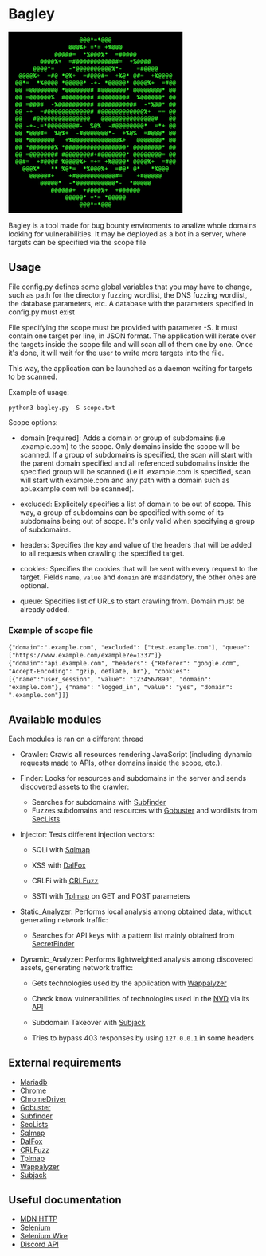 # Bagley

<img src="/git%20resources/logo.png" width="350">

Bagley is a tool made for bug bounty enviroments to analize whole domains looking for vulnerabilities. It may be deployed as a bot in a server, where targets can be specified via the scope file

## Usage

File config.py defines some global variables that you may have to change, such as path for the directory fuzzing wordlist, the DNS fuzzing wordlist, the database parameters, etc. A database with the parameters specified in config.py must exist

File specifying the scope must be provided with parameter -S. It must contain one target per line, in JSON format. The application will iterate over the targets inside the scope file and will scan all of them one by one. Once it's done, it will wait for the user to write more targets into the file.

This way, the application can be launched as a daemon waiting for targets to be scanned.

Example of usage:

    python3 bagley.py -S scope.txt

Scope options:

*   domain \[required\]: Adds a domain or group of subdomains (i.e .example.com) to the scope. Only domains inside the scope will be scanned. If a group of subdomains is specified, the scan will start with the parent domain specified and all referenced subdomains inside the specified group will be scanned (i.e if .example.com is specified, scan will start with example.com and any path with a domain such as api.example.com will be scanned).

*   excluded: Explicitely specifies a list of domain to be out of scope. This way, a group of subdomains can be specified with some of its subdomains being out of scope. It's only valid when specifying a group of subdomains.

*   headers: Specifies the key and value of the headers that will be added to all requests when crawling the specified target.

*   cookies: Specifies the cookies that will be sent with every request to the target. Fields `name`, `value` and `domain` are maandatory, the other ones are optional.

*   queue: Specifies list of URLs to start crawling from. Domain must be already added.

### Example of scope file

    {"domain":".example.com", "excluded": ["test.example.com"], "queue": ["https://www.example.com/example?e=1337"]}
    {"domain":"api.example.com", "headers": {"Referer": "google.com", "Accept-Encoding": "gzip, deflate, br"}, "cookies": [{"name":"user_session", "value": "1234567890", "domain": "example.com"}, {"name": "logged_in", "value": "yes", "domain": ".example.com"}]}

## Available modules

Each modules is ran on a different thread

*   Crawler: Crawls all resources rendering JavaScript (including dynamic requests made to APIs, other domains inside the scope, etc.).

*   Finder: Looks for resources and subdomains in the server and sends discovered assets to the crawler:

    *   Searches for subdomains with [Subfinder](https://github.com/projectdiscovery/subfinder)
    *   Fuzzes subdomains and resources with [Gobuster](https://github.com/OJ/gobuster) and wordlists from [SecLists](https://github.com/danielmiessler/SecLists)

*   Injector: Tests different injection vectors:

    *   SQLi with [Sqlmap](https://github.com/sqlmapproject/sqlmap)

    *   XSS with [DalFox](https://github.com/hahwul/dalfox)

    *   CRLFi with [CRLFuzz](https://github.com/dwisiswant0/crlfuzz)

    *   SSTI with [Tplmap](https://github.com/epinna/tplmap) on GET and POST parameters

*   Static_Analyzer: Performs local analysis among obtained data, without generating network traffic:

    *   Searches for API keys with a pattern list mainly obtained from [SecretFinder](https://github.com/m4ll0k/SecretFinder)

*   Dynamic_Analyzer: Performs lightweighted analysis among discovered assets, generating network traffic:

    *   Gets technologies used by the application with [Wappalyzer](https://github.com/AliasIO/wappalyzer)

    *   Check know vulnerabilities of technologies used in the [NVD](https://nvd.nist.gov/) via its [API](https://nvd.nist.gov/developers/products)

    *   Subdomain Takeover with [Subjack](https://github.com/haccer/subjack)

    *   Tries to bypass 403 responses by using `127.0.0.1` in some headers


## External requirements

*   [Mariadb](https://mariadb.com/)
*   [Chrome](https://www.google.com/chrome/)
*   [ChromeDriver](https://chromedriver.chromium.org/downloads)
*   [Gobuster](https://github.com/OJ/gobuster)
*   [Subfinder](https://github.com/projectdiscovery/subfinder)
*   [SecLists](https://github.com/danielmiessler/SecLists)
*   [Sqlmap](https://github.com/sqlmapproject/sqlmap)
*   [DalFox](https://github.com/hahwul/dalfox)
*   [CRLFuzz](https://github.com/dwisiswant0/crlfuzz)
*   [Tplmap](https://github.com/epinna/tplmap)
*   [Wappalyzer](https://github.com/AliasIO/wappalyzer)
*   [Subjack](https://github.com/haccer/subjack)

## Useful documentation

*   [MDN HTTP](https://developer.mozilla.org/en-US/docs/Web/HTTP)
*   [Selenium](https://selenium-python.readthedocs.io/)
*   [Selenium Wire](https://github.com/wkeeling/selenium-wire)
*   [Discord API](https://discordpy.readthedocs.io/en/latest/api.html)
